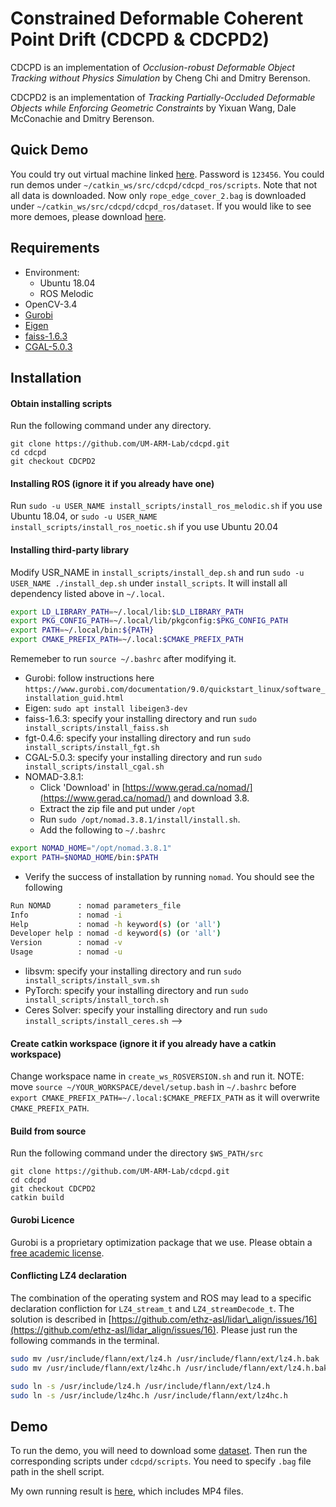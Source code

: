 Constrained Deformable Coherent Point Drift (CDCPD & CDCPD2)
=============

CDCPD is an implementation of *Occlusion-robust Deformable Object Tracking without Physics Simulation*
by Cheng Chi and Dmitry Berenson.

CDCPD2 is an implementation of *Tracking Partially-Occluded Deformable Objects while Enforcing Geometric Constraints*
by Yixuan Wang, Dale McConachie and Dmitry Berenson.

Quick Demo
------------
 You could try out virtual machine linked [here](https://drive.google.com/file/d/1N_l3ZRWVAIY1Mwr8b5D8uyWY96DrnUMm/view?usp=sharing). Password is `123456`. You could run demos under `~/catkin_ws/src/cdcpd/cdcpd_ros/scripts`. Note that not all data is downloaded. Now only `rope_edge_cover_2.bag` is downloaded under `~/catkin_ws/src/cdcpd/cdcpd_ros/dataset`. If you would like to see more demoes, please download [here](https://drive.google.com/drive/folders/1rnmUDIAFOpbrpt6wNurH6x2WF5xm_3ij?usp=sharing).

Requirements
------------
  * Environment:
    * Ubuntu 18.04
    * ROS Melodic
  * OpenCV-3.4
  * [Gurobi](https://www.gurobi.com/)
  * [Eigen](http://eigen.tuxfamily.org/dox/GettingStarted.html)
  * [faiss-1.6.3](https://github.com/facebookresearch/faiss)
  * [CGAL-5.0.3](https://github.com/CGAL/cgal/releases/tag/releases%2FCGAL-5.0.3)

Installation
------------

#### Obtain installing scripts
Run the following command under any directory.
```
git clone https://github.com/UM-ARM-Lab/cdcpd.git
cd cdcpd
git checkout CDCPD2
```

#### Installing ROS (ignore it if you already have one)

Run `sudo -u USER_NAME install_scripts/install_ros_melodic.sh` if you use Ubuntu 18.04, or `sudo -u USER_NAME install_scripts/install_ros_noetic.sh` if you use Ubuntu 20.04

#### Installing third-party library

Modify USR\_NAME in `install_scripts/install_dep.sh` and run `sudo -u USER_NAME ./install_dep.sh` under `install_scripts`. It will install all dependency listed above in `~/.local`.


```bash
export LD_LIBRARY_PATH=~/.local/lib:$LD_LIBRARY_PATH
export PKG_CONFIG_PATH=~/.local/lib/pkgconfig:$PKG_CONFIG_PATH
export PATH=~/.local/bin:${PATH}
export CMAKE_PREFIX_PATH=~/.local:$CMAKE_PREFIX_PATH
```
Rememeber to run `source ~/.bashrc` after modifying it.

* Gurobi: follow instructions here `https://www.gurobi.com/documentation/9.0/quickstart_linux/software_installation_guid.html`
* Eigen: `sudo apt install libeigen3-dev`
* faiss-1.6.3: specify your installing directory and run `sudo install_scripts/install_faiss.sh`
* fgt-0.4.6: specify your installing directory and run `sudo install_scripts/install_fgt.sh`
* CGAL-5.0.3: specify your installing directory and run `sudo install_scripts/install_cgal.sh`
* NOMAD-3.8.1:
  * Click 'Download' in [https://www.gerad.ca/nomad/](https://www.gerad.ca/nomad/) and download 3.8.
  * Extract the zip file and put under `/opt`
  * Run `sudo /opt/nomad.3.8.1/install/install.sh`.
  * Add the following to `~/.bashrc`
```bash
export NOMAD_HOME="/opt/nomad.3.8.1"
export PATH=$NOMAD_HOME/bin:$PATH
```
  * Verify the success of installation by running `nomad`. You should see the following
```bash
Run NOMAD      : nomad parameters_file
Info           : nomad -i
Help           : nomad -h keyword(s) (or 'all')
Developer help : nomad -d keyword(s) (or 'all')
Version        : nomad -v
Usage          : nomad -u
```
* libsvm: specify your installing directory and run `sudo install_scripts/install_svm.sh`
* PyTorch: specify your installing directory and run `sudo install_scripts/install_torch.sh`
* Ceres Solver: specify your installing directory and run `sudo install_scripts/install_ceres.sh`
-->
#### Create catkin workspace (ignore it if you already have a catkin workspace)

Change workspace name in `create_ws_ROSVERSION.sh` and run it. NOTE: move `source ~/YOUR_WORKSPACE/devel/setup.bash` in `~/.bashrc` before `export CMAKE_PREFIX_PATH=~/.local:$CMAKE_PREFIX_PATH` as it will overwrite `CMAKE_PREFIX_PATH`.

#### Build from source

Run the following command under the directory `$WS_PATH/src`
```
git clone https://github.com/UM-ARM-Lab/cdcpd.git
cd cdcpd
git checkout CDCPD2
catkin build
```

#### Gurobi Licence

Gurobi is a proprietary optimization package that we use. Please obtain a [free academic license](https://www.gurobi.com/academia/academic-program-and-licenses).

#### Conflicting LZ4 declaration
The combination of the operating system and ROS may lead to a specific declaration confliction for `LZ4_stream_t` and `LZ4_streamDecode_t`. The solution is described in [https://github.com/ethz-asl/lidar\_align/issues/16](https://github.com/ethz-asl/lidar_align/issues/16). Please just run the following commands in the terminal.

```bash
sudo mv /usr/include/flann/ext/lz4.h /usr/include/flann/ext/lz4.h.bak
sudo mv /usr/include/flann/ext/lz4hc.h /usr/include/flann/ext/lz4.h.bak

sudo ln -s /usr/include/lz4.h /usr/include/flann/ext/lz4.h
sudo ln -s /usr/include/lz4hc.h /usr/include/flann/ext/lz4hc.h
```

Demo
------------
To run the demo, you will need to download some [dataset](https://drive.google.com/drive/folders/1rnmUDIAFOpbrpt6wNurH6x2WF5xm_3ij?usp=sharing). Then run the corresponding scripts under `cdcpd/scripts`. You need to specify `.bag` file path in the shell script.

My own running result is [here](https://drive.google.com/drive/folders/1MZTR-hEaU5czsxzUIKvPnCCAEd29aM4u?usp=sharing), which includes MP4 files.
